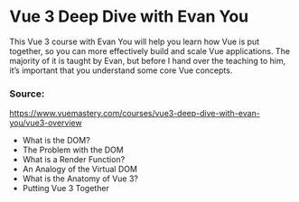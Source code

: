 # Vue 3 Deep Dive with Evan You

This Vue 3 course with Evan You will help you learn how Vue is put together, so you can more effectively build and scale Vue applications. The majority of it is taught by Evan, but before I hand over the teaching to him, it’s important that you understand some core Vue concepts.

### Source:

https://www.vuemastery.com/courses/vue3-deep-dive-with-evan-you/vue3-overview

-    What is the DOM?
-    The Problem with the DOM
-    What is a Render Function?
-    An Analogy of the Virtual DOM
-    What is the Anatomy of Vue 3?
-    Putting Vue 3 Together
